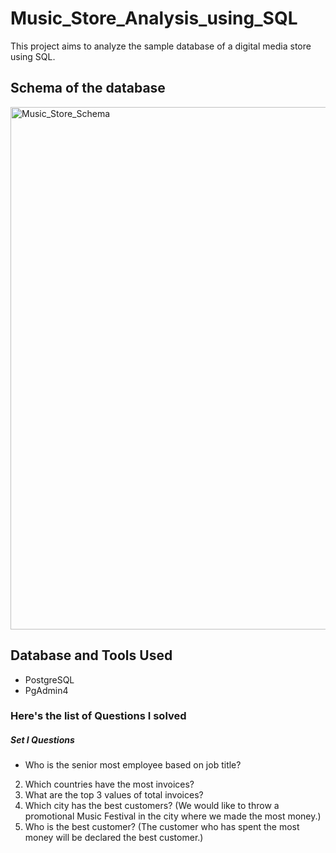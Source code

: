 # Music_Store_Analysis_using_SQL
This project aims to analyze the sample database of a digital media store using SQL.

## Schema of the database
<img width="836" alt="Music_Store_Schema" src="https://github.com/user-attachments/assets/7e123289-24e7-4932-890f-e25f2058200f">

## Database and Tools Used
- PostgreSQL
- PgAdmin4

### Here's the list of Questions I solved
##### Set I Questions
* Who is the senior most employee based on job title?
2. Which countries have the most invoices?
3. What are the top 3 values of total invoices?
4. Which city has the best customers? (We would like to throw a promotional Music Festival in the city where we made the most money.)
5. Who is the best customer? (The customer who has spent the most money will be declared the best customer.)

